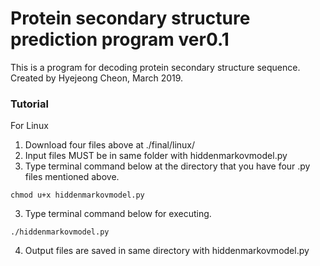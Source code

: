 # Protein secondary structure prediction program ver0.1 

This is a program for decoding protein secondary structure sequence.
Created by Hyejeong Cheon, March 2019.

### Tutorial
For Linux
1. Download four files above at ./final/linux/ 
2. Input files MUST be in same folder with hiddenmarkovmodel.py 
3. Type terminal command below at the directory that you have four .py files mentioned above.
```
chmod u+x hiddenmarkovmodel.py
```
3. Type terminal command below for executing.
```
./hiddenmarkovmodel.py
```
4. Output files are saved in same directory with hiddenmarkovmodel.py
